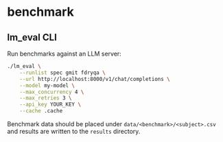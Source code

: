 # benchmark

## lm_eval CLI

Run benchmarks against an LLM server:

```bash
./lm_eval \
    --runlist spec gmit fdryqa \
    --url http://localhost:8000/v1/chat/completions \
    --model my-model \
    --max_concurrency 4 \
    --max_retries 3 \
    --api_key YOUR_KEY \
    --cache .cache
```

Benchmark data should be placed under `data/<benchmark>/<subject>.csv` and results are written to the `results` directory.
